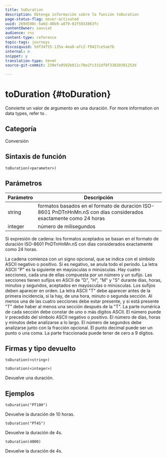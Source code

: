 ```yaml
---
title: toDuration
description: Obtenga información sobre la función toDuration
page-status-flag: never-activated
uuid: 269d590c-5a6d-40b9-a879-02f5033863fc
contentOwner: sauviat
audience: rns
content-type: reference
topic-tags: journeys
discoiquuid: 5df34f55-135a-4ea8-afc2-f9427ce5ae7b
internal: n
snippet: y
translation-type: tm+mt
source-git-commit: 239efa9592b011c70e2fc331df8f33820301253d

---
```



# toDuration {#toDuration}

Convierte un valor de argumento en una duración. For more information on data types, refer to [](../expression/data-types.md).

## Categoría

Conversión

## Sintaxis de función

`toDuration(<parameter>)`

## Parámetros

| Parámetro | Descripción |
|--- |--- |
| string | formatos basados en el formato de duración ISO-8601 PnDTnHnMn.nS con días considerados exactamente como 24 horas |
| integer | número de milisegundos |

Si expresión de cadena: los formatos aceptados se basan en el formato de duración ISO-8601 PnDTnHnMn.nS con días considerados exactamente como 24 horas.

La cadena comienza con un signo opcional, que se indica con el símbolo ASCII negativo o positivo. Si es negativo, se anula todo el período. La letra ASCII &quot;P&quot; es la siguiente en mayúsculas o minúsculas. Hay cuatro secciones, cada una de ellas compuesta por un número y un sufijo. Las secciones tienen sufijos en ASCII de &quot;D&quot;, &quot;H&quot;, &quot;M&quot; y &quot;S&quot; durante días, horas, minutos y segundos, aceptados en mayúsculas o minúsculas. Los sufijos deben aparecer en orden. La letra ASCII &quot;T&quot; debe aparecer antes de la primera incidencia, si la hay, de una hora, minuto o segunda sección. Al menos una de las cuatro secciones debe estar presente, y si está presente &quot;T&quot; debe haber al menos una sección después de la &quot;T&quot;. La parte numérica de cada sección debe constar de uno o más dígitos ASCII. El número puede ir precedido del símbolo ASCII negativo o positivo. El número de días, horas y minutos debe analizarse a lo largo. El número de segundos debe analizarse junto con la fracción opcional. El punto decimal puede ser un punto o una coma. La parte fraccionada puede tener de cero a 9 dígitos.

## Firmas y tipo devuelto

`toDuration(<string>)`

`toDuration(<integer>)`

Devuelve una duración.

## Ejemplos

`toDuration("PT10H")`

Devuelve la duración de 10 horas.

`toDuration("PT4S")`

Devuelve la duración de 4s.

`toDuration(4000)`

Devuelve la duración de 4s.
